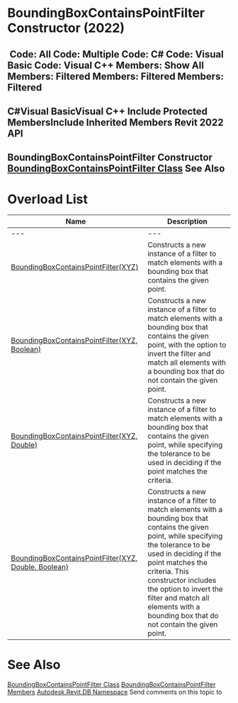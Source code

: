 # BoundingBoxContainsPointFilter Constructor (2022)

﻿
 Code: All Code: Multiple Code: C# Code: Visual Basic Code: Visual C++  Members: Show All Members: Filtered Members: Filtered Members: Filtered   
---  
C#Visual BasicVisual C++
Include Protected MembersInclude Inherited Members
Revit 2022 API  
---  
BoundingBoxContainsPointFilter Constructor   
[BoundingBoxContainsPointFilter Class](a5ea9f5a-ddba-9db7-eaa0-2b37098f0142.md "BoundingBoxContainsPointFilter Class") See Also  
---  
# Overload List
| Name | Description |
| --- | --- |
| --- | --- | --- |
| [BoundingBoxContainsPointFilter(XYZ)](b4c1d4ae-613f-979d-65d8-3c099cca6c3f.md "BoundingBoxContainsPointFilter Constructor \(XYZ\)") | Constructs a new instance of a filter to match elements with a bounding box that contains the given point. |
| [BoundingBoxContainsPointFilter(XYZ, Boolean)](349bf4ad-de49-f6fe-f223-6d782b70570f.md "BoundingBoxContainsPointFilter Constructor \(XYZ, Boolean\)") | Constructs a new instance of a filter to match elements with a bounding box that contains the given point, with the option to invert the filter and match all elements with a bounding box that do not contain the given point. |
| [BoundingBoxContainsPointFilter(XYZ, Double)](2d8feb9b-f5db-35b7-fef7-98c9ed0c5cce.md "BoundingBoxContainsPointFilter Constructor \(XYZ, Double\)") | Constructs a new instance of a filter to match elements with a bounding box that contains the given point, while specifying the tolerance to be used in deciding if the point matches the criteria. |
| [BoundingBoxContainsPointFilter(XYZ, Double, Boolean)](d2891b1c-b50c-cadc-addf-9256d44efd12.md "BoundingBoxContainsPointFilter Constructor \(XYZ, Double, Boolean\)") | Constructs a new instance of a filter to match elements with a bounding box that contains the given point, while specifying the tolerance to be used in deciding if the point matches the criteria. This constructor includes the option to invert the filter and match all elements with a bounding box that do not contain the given point. |

# See Also
[BoundingBoxContainsPointFilter Class](a5ea9f5a-ddba-9db7-eaa0-2b37098f0142.md "BoundingBoxContainsPointFilter Class")
[BoundingBoxContainsPointFilter Members](96e67c60-1829-5d15-b308-7ea8e69b3990.md "BoundingBoxContainsPointFilter Members")
[Autodesk.Revit.DB Namespace](87546ba7-461b-c646-cbb1-2cb8f5bff8b2.md "Autodesk.Revit.DB Namespace")
Send comments on this topic to 